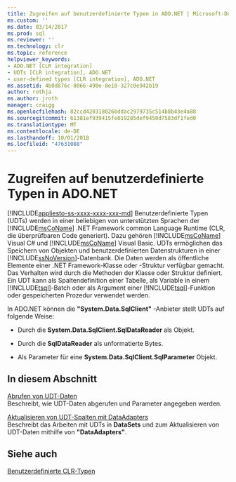 ```yaml
---
title: Zugreifen auf benutzerdefinierte Typen in ADO.NET | Microsoft-Dokumentation
ms.custom: ''
ms.date: 03/14/2017
ms.prod: sql
ms.reviewer: ''
ms.technology: clr
ms.topic: reference
helpviewer_keywords:
- ADO.NET [CLR integration]
- UDTs [CLR integration], ADO.NET
- user-defined types [CLR integration], ADO.NET
ms.assetid: 4b0d876c-8066-490e-8e18-327c0e942b19
author: rothja
ms.author: jroth
manager: craigg
ms.openlocfilehash: 82ccd420318026bddac2979735c514b8b43e4a88
ms.sourcegitcommit: 61381ef939415fe019285def9450d7583df1fed0
ms.translationtype: MT
ms.contentlocale: de-DE
ms.lasthandoff: 10/01/2018
ms.locfileid: "47631088"
---
```

# <a name="accessing-user-defined-types-in-adonet"></a>Zugreifen auf benutzerdefinierte Typen in ADO.NET
[!INCLUDE[appliesto-ss-xxxx-xxxx-xxx-md](../../includes/appliesto-ss-xxxx-xxxx-xxx-md.md)]
  Benutzerdefinierte Typen (UDTs) werden in einer beliebigen von unterstützten Sprachen der [!INCLUDE[msCoName](../../includes/msconame-md.md)] .NET Framework common Language Runtime (CLR, die überprüfbaren Code generiert). Dazu gehören [!INCLUDE[msCoName](../../includes/msconame-md.md)] Visual C# und [!INCLUDE[msCoName](../../includes/msconame-md.md)] Visual Basic. UDTs ermöglichen das Speichern von Objekten und benutzerdefinierten Datenstrukturen in einer [!INCLUDE[ssNoVersion](../../includes/ssnoversion-md.md)]-Datenbank. Die Daten werden als öffentliche Elemente einer .NET Framework-Klasse oder -Struktur verfügbar gemacht. Das Verhalten wird durch die Methoden der Klasse oder Struktur definiert. Ein UDT kann als Spaltendefinition einer Tabelle, als Variable in einem [!INCLUDE[tsql](../../includes/tsql-md.md)]-Batch oder als Argument einer [!INCLUDE[tsql](../../includes/tsql-md.md)]-Funktion oder gespeicherten Prozedur verwendet werden.  
  
 In ADO.NET können die **"System.Data.SqlClient"** -Anbieter stellt UDTs auf folgende Weise:  
  
-   Durch die **System.Data.SqlClient.SqlDataReader** als Objekt.  
  
-   Durch die **SqlDataReader** als unformatierte Bytes.  
  
-   Als Parameter für eine **System.Data.SqlClient.SqlParameter** Objekt.  
  
## <a name="in-this-section"></a>In diesem Abschnitt  
 [Abrufen von UDT-Daten](../../relational-databases/clr-integration-database-objects-user-defined-types/accessing-user-defined-types-retrieving-udt-data.md)  
 Beschreibt, wie UDT-Daten abgerufen und Parameter angegeben werden.  
  
 [Aktualisieren von UDT-Spalten mit DataAdapters](../../relational-databases/clr-integration-database-objects-user-defined-types/accessing-user-defined-types-updating-udt-columns-with-dataadapters.md)  
 Beschreibt das Arbeiten mit UDTs in **DataSets** und zum Aktualisieren von UDT-Daten mithilfe von **"DataAdapters"**.  
  
## <a name="see-also"></a>Siehe auch  
 [Benutzerdefinierte CLR-Typen](../../relational-databases/clr-integration-database-objects-user-defined-types/clr-user-defined-types.md)  
  
  
